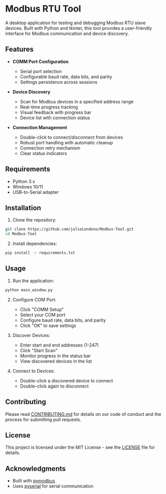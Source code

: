 # Modbus RTU Tool

A desktop application for testing and debugging Modbus RTU slave devices. Built with Python and tkinter, this tool provides a user-friendly interface for Modbus communication and device discovery.

## Features

- **COMM Port Configuration**
  - Serial port selection
  - Configurable baud rate, data bits, and parity
  - Settings persistence across sessions

- **Device Discovery**
  - Scan for Modbus devices in a specified address range
  - Real-time progress tracking
  - Visual feedback with progress bar
  - Device list with connection status

- **Connection Management**
  - Double-click to connect/disconnect from devices
  - Robust port handling with automatic cleanup
  - Connection retry mechanism
  - Clear status indicators

## Requirements

- Python 3.x
- Windows 10/11
- USB-to-Serial adapter

## Installation

1. Clone the repository:
```bash
git clone https://github.com/julioLondono/Modbus-Tool.git
cd Modbus-Tool
```

2. Install dependencies:
```bash
pip install -r requirements.txt
```

## Usage

1. Run the application:
```bash
python main_window.py
```

2. Configure COM Port:
   - Click "COMM Setup"
   - Select your COM port
   - Configure baud rate, data bits, and parity
   - Click "OK" to save settings

3. Discover Devices:
   - Enter start and end addresses (1-247)
   - Click "Start Scan"
   - Monitor progress in the status bar
   - View discovered devices in the list

4. Connect to Devices:
   - Double-click a discovered device to connect
   - Double-click again to disconnect

## Contributing

Please read [CONTRIBUTING.md](CONTRIBUTING.md) for details on our code of conduct and the process for submitting pull requests.

## License

This project is licensed under the MIT License - see the [LICENSE](LICENSE) file for details.

## Acknowledgments

- Built with [pymodbus](https://github.com/pymodbus-dev/pymodbus)
- Uses [pyserial](https://github.com/pyserial/pyserial) for serial communication
